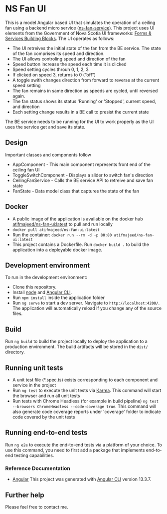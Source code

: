 # NS Fan UI
This is a model Angular based UI that simulates the operation of a ceiling fan using a backend micro service 
([ns-fan-service](https://github.com/atifmajeed/ns-fan-service)). This project uses UI elements from the Government of Nova Scotia UI frameworks: [Forms & Services Building Blocks](https://nova-scotia-digital-service.github.io/service-pattern-library/index.html). 
The UI operates as follows:
- The UI retreives the initial state of the fan from the BE service. The state of the fan comprises its speed and direction. 
- The UI allows controling speed and direction of the fan 
- Speed button increase the speed each time it is clicked
- Speed setting cycles throuh 0, 1, 2, 3 
- If clicked on speed 3, returns to 0 (“off”)
- A toggle swith changes direction from forward to reverse at the current speed setting
- The fan remains in same direction as speeds are cycled, until reversed again.
- The fan status shows its status 'Running' or 'Stopped', current speed, and direction
- Each setting change results in a BE call to presist the current state

The BE service needs to be running for the UI to work properly as the UI uses the service get and save its state.
## Design
Important classes and components follow
* AppComponent - This main component represents front end of the ceiling fan UI
* ToggleSwitchComponent - Displays a slider to switch fan's direction
* CeilingFanService - Calls the BE service API to retreive and save fan state
* FanState - Data model class that captures the state of the fan

## Docker
* A public image of the application is available on the docker hub [atifmajeed/ns-fan-ui:latest](https://hub.docker.com/layers/223856210/atifmajeed/ns-fan-ui/latest/images/sha256-fc3e58b73c53655fac6c53c0cf8ed324af16aaa683989ead1b53901800bbd240?context=repo) to pull and run locally
* `docker pull atifmajeed/ns-fan-ui:latest`
* Run the container: `docker run --rm -d -p 80:80 atifmajeed/ns-fan-ui:latest`
* This project contains a Dockerfile. Run `docker build .` to build the application into a deployable docker image.

## Development environment
To run in the development environment:
* Clone this repository. 
* Install [node](https://nodejs.org/en/download/) and [Angular CLI](https://github.com/angular/angular-cli).
* Run `npm install` inside the application folder
* Run `ng serve` to start a dev server. Navigate to `http://localhost:4200/`. The application will automatically reload if you change any of the source files.
## Build
Run `ng build` to build the project locally to deploy the application to a production environment. The build artifacts will be stored in the `dist/` directory.

## Running unit tests
* A unit test file (*.spec.ts) exists corresponding to each component and service in the project
* Run `ng test` to execute the unit tests via [Karma](https://karma-runner.github.io). This command will start the browser and run all unit tests
* Run tests with Chrome Headless (for example in build pipeline) `ng test --browsers ChromeHeadless --code-coverage true`. This command will also generate code coverage reports under 'coverage' folder to indicate code covered by the unit tests

## Running end-to-end tests

Run `ng e2e` to execute the end-to-end tests via a platform of your choice. To use this command, you need to first add a package that implements end-to-end testing capabilities.

 ### Reference Documentation
* [Angular](https://angular.io/docs)
This project was generated with [Angular CLI](https://github.com/angular/angular-cli) version 13.3.7.
## Further help

Please feel free to contact me.
